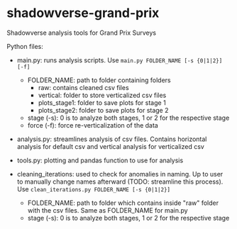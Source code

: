 # shadowverse-grand-prix
Shadowverse analysis tools for Grand Prix Surveys

Python files:
  - main.py: runs analysis scripts. Use `main.py FOLDER_NAME [-s {0|1|2}] [-f]`
    * FOLDER_NAME: path to folder containing folders
      + raw: contains cleaned csv files
      + vertical: folder to store verticalized csv files
      + plots_stage1: folder to save plots for stage 1
      + plots_stage2: folder to save plots for stage 2
    * stage (-s): 0 is to analyze both stages, 1 or 2 for the respective stage
    * force (-f): force re-verticalization of the data
  
  - analysis.py: streamlines analysis of csv files. Contains horizontal analysis for default csv and vertical analysis for verticalized csv
  - tools.py: plotting and pandas function to use for analysis
  - cleaning_iterations: used to check for anomalies in naming. Up to user to manually change names afterward (TODO: streamline this process). Use `clean_iterations.py FOLDER_NAME [-s {0|1|2}]`
    * FOLDER_NAME: path to folder which contains inside "raw" folder with the csv files. Same as FOLDER_NAME for main.py
    * stage (-s): 0 is to analyze both stages, 1 or 2 for the respective stage
      
